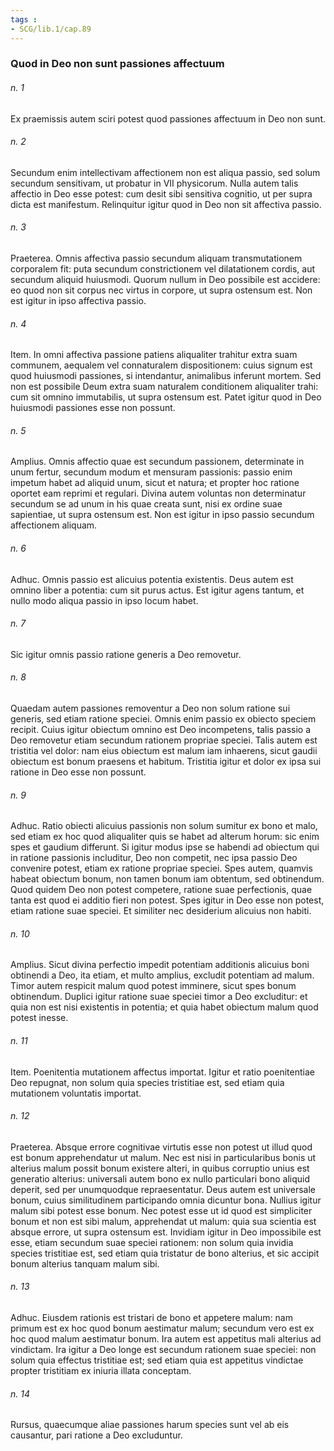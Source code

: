 ```yaml
---
tags : 
- SCG/lib.1/cap.89
---
```


### Quod in Deo non sunt passiones affectuum

###### n. 1
Ex praemissis autem sciri potest quod passiones affectuum in Deo non sunt.

###### n. 2
Secundum enim intellectivam affectionem non est aliqua passio, sed solum secundum sensitivam, ut probatur in VII physicorum. Nulla autem talis affectio in Deo esse potest: cum desit sibi sensitiva cognitio, ut per supra dicta est manifestum. Relinquitur igitur quod in Deo non sit affectiva passio.

###### n. 3
Praeterea. Omnis affectiva passio secundum aliquam transmutationem corporalem fit: puta secundum constrictionem vel dilatationem cordis, aut secundum aliquid huiusmodi. Quorum nullum in Deo possibile est accidere: eo quod non sit corpus nec virtus in corpore, ut supra ostensum est. Non est igitur in ipso affectiva passio.

###### n. 4
Item. In omni affectiva passione patiens aliqualiter trahitur extra suam communem, aequalem vel connaturalem dispositionem: cuius signum est quod huiusmodi passiones, si intendantur, animalibus inferunt mortem. Sed non est possibile Deum extra suam naturalem conditionem aliqualiter trahi: cum sit omnino immutabilis, ut supra ostensum est. Patet igitur quod in Deo huiusmodi passiones esse non possunt.

###### n. 5
Amplius. Omnis affectio quae est secundum passionem, determinate in unum fertur, secundum modum et mensuram passionis: passio enim impetum habet ad aliquid unum, sicut et natura; et propter hoc ratione oportet eam reprimi et regulari. Divina autem voluntas non determinatur secundum se ad unum in his quae creata sunt, nisi ex ordine suae sapientiae, ut supra ostensum est. Non est igitur in ipso passio secundum affectionem aliquam.

###### n. 6
Adhuc. Omnis passio est alicuius potentia existentis. Deus autem est omnino liber a potentia: cum sit purus actus. Est igitur agens tantum, et nullo modo aliqua passio in ipso locum habet.

###### n. 7
Sic igitur omnis passio ratione generis a Deo removetur.

###### n. 8
Quaedam autem passiones removentur a Deo non solum ratione sui generis, sed etiam ratione speciei. Omnis enim passio ex obiecto speciem recipit. Cuius igitur obiectum omnino est Deo incompetens, talis passio a Deo removetur etiam secundum rationem propriae speciei. Talis autem est tristitia vel dolor: nam eius obiectum est malum iam inhaerens, sicut gaudii obiectum est bonum praesens et habitum. Tristitia igitur et dolor ex ipsa sui ratione in Deo esse non possunt.

###### n. 9
Adhuc. Ratio obiecti alicuius passionis non solum sumitur ex bono et malo, sed etiam ex hoc quod aliqualiter quis se habet ad alterum horum: sic enim spes et gaudium differunt. Si igitur modus ipse se habendi ad obiectum qui in ratione passionis includitur, Deo non competit, nec ipsa passio Deo convenire potest, etiam ex ratione propriae speciei. Spes autem, quamvis habeat obiectum bonum, non tamen bonum iam obtentum, sed obtinendum. Quod quidem Deo non potest competere, ratione suae perfectionis, quae tanta est quod ei additio fieri non potest. Spes igitur in Deo esse non potest, etiam ratione suae speciei. Et similiter nec desiderium alicuius non habiti.

###### n. 10
Amplius. Sicut divina perfectio impedit potentiam additionis alicuius boni obtinendi a Deo, ita etiam, et multo amplius, excludit potentiam ad malum. Timor autem respicit malum quod potest imminere, sicut spes bonum obtinendum. Duplici igitur ratione suae speciei timor a Deo excluditur: et quia non est nisi existentis in potentia; et quia habet obiectum malum quod potest inesse.

###### n. 11
Item. Poenitentia mutationem affectus importat. Igitur et ratio poenitentiae Deo repugnat, non solum quia species tristitiae est, sed etiam quia mutationem voluntatis importat.

###### n. 12
Praeterea. Absque errore cognitivae virtutis esse non potest ut illud quod est bonum apprehendatur ut malum. Nec est nisi in particularibus bonis ut alterius malum possit bonum existere alteri, in quibus corruptio unius est generatio alterius: universali autem bono ex nullo particulari bono aliquid deperit, sed per unumquodque repraesentatur. Deus autem est universale bonum, cuius similitudinem participando omnia dicuntur bona. Nullius igitur malum sibi potest esse bonum. Nec potest esse ut id quod est simpliciter bonum et non est sibi malum, apprehendat ut malum: quia sua scientia est absque errore, ut supra ostensum est. Invidiam igitur in Deo impossibile est esse, etiam secundum suae speciei rationem: non solum quia invidia species tristitiae est, sed etiam quia tristatur de bono alterius, et sic accipit bonum alterius tanquam malum sibi.

###### n. 13
Adhuc. Eiusdem rationis est tristari de bono et appetere malum: nam primum est ex hoc quod bonum aestimatur malum; secundum vero est ex hoc quod malum aestimatur bonum. Ira autem est appetitus mali alterius ad vindictam. Ira igitur a Deo longe est secundum rationem suae speciei: non solum quia effectus tristitiae est; sed etiam quia est appetitus vindictae propter tristitiam ex iniuria illata conceptam.

###### n. 14
Rursus, quaecumque aliae passiones harum species sunt vel ab eis causantur, pari ratione a Deo excluduntur.

